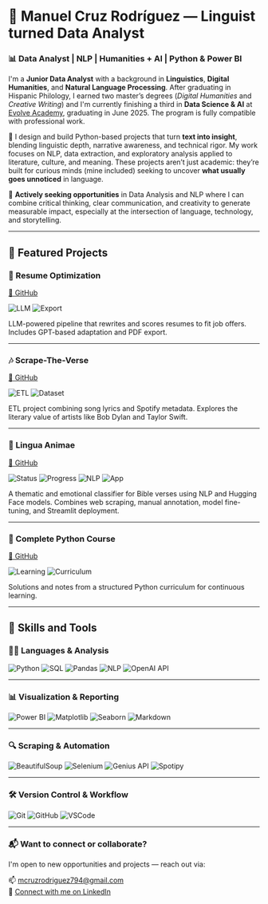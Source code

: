 # 👋 Manuel Cruz Rodríguez — Linguist turned Data Analyst

### 📊 Data Analyst | NLP | Humanities + AI | Python & Power BI

I'm a **Junior Data Analyst** with a background in **Linguistics**, **Digital Humanities**, and **Natural Language Processing**. After graduating in Hispanic Philology, I earned two master’s degrees (*Digital Humanities* and *Creative Writing*) and I'm currently finishing a third in **Data Science & AI** at [Evolve Academy](https://evolveacademy.es), graduating in June 2025. The program is fully compatible with professional work.

🧠 I design and build Python-based projects that turn **text into insight**, blending linguistic depth, narrative awareness, and technical rigor. My work focuses on NLP, data extraction, and exploratory analysis applied to literature, culture, and meaning. These projects aren’t just academic: they’re built for curious minds (mine included) seeking to uncover **what usually goes unnoticed** in language.

🚀 **Actively seeking opportunities** in Data Analysis and NLP where I can combine critical thinking, clear communication, and creativity to generate measurable impact, especially at the intersection of language, technology, and storytelling.

---

## 🚀 Featured Projects

### 🧠 Resume Optimization  
[🔗 GitHub](https://github.com/mancrurod/Resume-Optimization)  

![LLM](https://img.shields.io/badge/LLM-GPT--4-blue?style=for-the-badge)  ![Export](https://img.shields.io/badge/Export-PDF-green?style=for-the-badge)  

LLM-powered pipeline that rewrites and scores resumes to fit job offers. Includes GPT-based adaptation and PDF export.

---

### 🎶 Scrape-The-Verse  
[🔗 GitHub](https://github.com/mancrurod/Scrape-The-Verse)  

![ETL](https://img.shields.io/badge/ETL-Pipeline-purple?style=for-the-badge)  ![Dataset](https://img.shields.io/badge/Dataset-SongLyrics-orange?style=for-the-badge)  

ETL project combining song lyrics and Spotify metadata. Explores the literary value of artists like Bob Dylan and Taylor Swift.

---

### 📖 Lingua Animae  
[🔗 GitHub](https://github.com/mancrurod/LinguaAnimae)  

![Status](https://img.shields.io/badge/Status-MVP-informational?style=for-the-badge)  ![Progress](https://img.shields.io/badge/🛠️-Currently_Building-blue?style=for-the-badge)  ![NLP](https://img.shields.io/badge/NLP-HuggingFace-yellow?style=for-the-badge&logo=huggingface&logoColor=black)  ![App](https://img.shields.io/badge/Streamlit-App-red?style=for-the-badge&logo=streamlit&logoColor=white)

A thematic and emotional classifier for Bible verses using NLP and Hugging Face models. Combines web scraping, manual annotation, model fine-tuning, and Streamlit deployment.

---

### 🐍 Complete Python Course  
[🔗 GitHub](https://github.com/mancrurod/Complete_Python_Course)  

![Learning](https://img.shields.io/badge/Learning-Resources-lightgrey?style=for-the-badge)  ![Curriculum](https://img.shields.io/badge/Python-Curriculum-blueviolet?style=for-the-badge)  

Solutions and notes from a structured Python curriculum for continuous learning.



---

## 🧰 Skills and Tools

### 🧑‍💻 Languages & Analysis  
![Python](https://img.shields.io/badge/Python-3670A0?style=for-the-badge&logo=python&logoColor=white)  ![SQL](https://img.shields.io/badge/SQL-336791?style=for-the-badge&logo=postgresql&logoColor=white)  ![Pandas](https://img.shields.io/badge/Pandas-150458?style=for-the-badge&logo=pandas&logoColor=white)  ![NLP](https://img.shields.io/badge/NLP-HuggingFace-yellow?style=for-the-badge&logo=huggingface&logoColor=black)  ![OpenAI API](https://img.shields.io/badge/OpenAI_API-412991?style=for-the-badge&logo=openai&logoColor=white)

---

### 📊 Visualization & Reporting  
![Power BI](https://img.shields.io/badge/Power_BI-F2C811?style=for-the-badge&logo=powerbi&logoColor=black)  ![Matplotlib](https://img.shields.io/badge/Matplotlib-11557C?style=for-the-badge)  ![Seaborn](https://img.shields.io/badge/Seaborn-3D3D3D?style=for-the-badge)  ![Markdown](https://img.shields.io/badge/Markdown-000000?style=for-the-badge&logo=markdown&logoColor=white)

---

### 🔍 Scraping & Automation  
![BeautifulSoup](https://img.shields.io/badge/BeautifulSoup-4B0082?style=for-the-badge)  ![Selenium](https://img.shields.io/badge/Selenium-43B02A?style=for-the-badge&logo=selenium&logoColor=white)  ![Genius API](https://img.shields.io/badge/Genius_API-FFFC00?style=for-the-badge&logo=genius&logoColor=black)  ![Spotipy](https://img.shields.io/badge/Spotipy-1DB954?style=for-the-badge&logo=spotify&logoColor=white)

---

### 🛠 Version Control & Workflow  
![Git](https://img.shields.io/badge/Git-F05032?style=for-the-badge&logo=git&logoColor=white)  ![GitHub](https://img.shields.io/badge/GitHub-181717?style=for-the-badge&logo=github&logoColor=white)  ![VSCode](https://img.shields.io/badge/VS_Code-007ACC?style=for-the-badge&logo=visualstudiocode&logoColor=white) 


---



### 📬 Want to connect or collaborate? 

I'm open to new opportunities and projects — reach out via:

📫 [mcruzrodriguez794@gmail.com](mailto:mcruzrodriguez794@gmail.com)  
🔗 [Connect with me on LinkedIn](https://linkedin.com/in/mancrurod)

